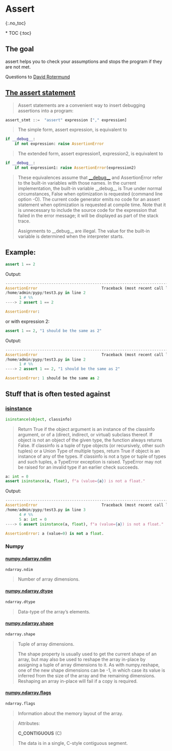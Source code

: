 # Assert
{:.no_toc}

<nav markdown="1" class="toc-class">
* TOC
{:toc}
</nav>

## The goal

assert helps you to check your assumptions and stops the program if they are not met.  

Questions to [David Rotermund](mailto:davrot@uni-bremen.de)


## [The assert statement](https://docs.python.org/3/reference/simple_stmts.html#the-assert-statement)

> Assert statements are a convenient way to insert debugging assertions into a program:

```python
assert_stmt ::=  "assert" expression ["," expression]
```

> The simple form, assert expression, is equivalent to

```python
if __debug__:
    if not expression: raise AssertionError
```

> The extended form, assert expression1, expression2, is equivalent to

```python
if __debug__:
    if not expression1: raise AssertionError(expression2)
```

> These equivalences assume that [\_\_debug\_\_](https://docs.python.org/3/library/constants.html#debug__) and AssertionError refer to the built-in variables with those names. In the current implementation, the built-in variable \_\_debug\_\_ is True under normal circumstances, False when optimization is requested (command line option -O). The current code generator emits no code for an assert statement when optimization is requested at compile time. Note that it is unnecessary to include the source code for the expression that failed in the error message; it will be displayed as part of the stack trace.
> 
> Assignments to \_\_debug\_\_ are illegal. The value for the built-in variable is determined when the interpreter starts.


## Example: 

```python
assert 1 == 2
```

Output:

```python
---------------------------------------------------------------------------
AssertionError                            Traceback (most recent call last)
/home/admin/pypy/test3.py in line 2
      1 # %%
----> 2 assert 1 == 2

AssertionError: 
```

or with expression 2:

```python
assert 1 == 2, "1 should be the same as 2" 
```

Output:

```python
---------------------------------------------------------------------------
AssertionError                            Traceback (most recent call last)
/home/admin/pypy/test3.py in line 2
      1 # %%
----> 2 assert 1 == 2, "1 should be the same as 2"

AssertionError: 1 should be the same as 2
```

## Stuff that is often tested against

### [isinstance](https://docs.python.org/3/library/functions.html#isinstance)

```python
isinstance(object, classinfo)
```

> Return True if the object argument is an instance of the classinfo argument, or of a (direct, indirect, or virtual) subclass thereof. If object is not an object of the given type, the function always returns False. If classinfo is a tuple of type objects (or recursively, other such tuples) or a Union Type of multiple types, return True if object is an instance of any of the types. If classinfo is not a type or tuple of types and such tuples, a TypeError exception is raised. TypeError may not be raised for an invalid type if an earlier check succeeds.


```python
a: int = 0
assert isinstance(a, float), f"a (value={a}) is not a float."
```

Output:

```python
---------------------------------------------------------------------------
AssertionError                            Traceback (most recent call last)
/home/admin/pypy/test3.py in line 3
      4 # %%
      5 a: int = 0
----> 6 assert isinstance(a, float), f"a (value={a}) is not a float."

AssertionError: a (value=0) is not a float.
```

### Numpy

#### [numpy.ndarray.ndim](https://numpy.org/doc/stable/reference/generated/numpy.ndarray.ndim.html)

```python
ndarray.ndim
```

> Number of array dimensions.


#### [numpy.ndarray.dtype](https://numpy.org/doc/stable/reference/generated/numpy.ndarray.dtype.html)

```python
ndarray.dtype
```

> Data-type of the array’s elements.

#### [numpy.ndarray.shape](https://numpy.org/doc/stable/reference/generated/numpy.ndarray.shape.html#numpy-ndarray-shape)

```python
ndarray.shape
```

> Tuple of array dimensions.
> 
> The shape property is usually used to get the current shape of an array, but may also be used to reshape the array in-place by assigning a tuple of array dimensions to it. As with numpy.reshape, one of the new shape dimensions can be -1, in which case its value is inferred from the size of the array and the remaining dimensions. Reshaping an array in-place will fail if a copy is required.

#### [numpy.ndarray.flags](https://numpy.org/doc/stable/reference/generated/numpy.ndarray.flags.html)

```python
ndarray.flags
```

> Information about the memory layout of the array.

> Attributes:
> 
> **C_CONTIGUOUS** (C)
> 
> The data is in a single, C-style contiguous segment.



